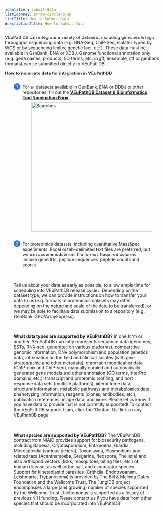 ```yaml
---
identifier: submit-data
listIconKey: arrow-circle-o-up
listTitle: How to Submit Data
descriptionTitle: How to Submit Data
---
```

<style>
  .submit-data-feature {
    margin: auto;
  }
  .submit-data-feature--panels {
    display: flex;
    flex-wrap: wrap;
    align-items: flex-start;
    counter-reset: panel;
  }
  .submit-data-feature--panels > * {
    overflow: hidden;
    margin: 0 2em;
  }
  .submit-data-feature--panels > * > div {
    margin-top: 1em;
    margin-left: 2em;
    position: relative;
  }
  .submit-data-feature--panels > * img {
    margin-left: 2em;
  }
  .submit-data-feature--panels > * > div:before {
    counter-increment: panel;
    content: counter(panel);
    background: #3171d8;
    border-radius: 1em;
    height: 1.5em;
    width: 1.5em;
    display: inline-flex;
    justify-content: center;
    align-items: center;
    margin-right: .5em;
    color: white;
    position: absolute;
    left: -2em;
    top: -0.25em;
  }
  #topright {
    text-align: right;
  }
</style>
VEuPathDB can integrate a variety of datasets, including genomes & high throughput sequencing data (e.g. RNA-Seq, ChiP-Seq, isolates typed by WGS or by sequencing limited genetic loci, etc.). These data must be available in GenBank, ENA or DDBJ. Genome functional annotation only (e.g. gene names, products, GO terms, etc. in gff, ensemble, gtf or genbank formats) can be submitted directly to VEuPathDB.

<div class="submit-data-feature">
<p class="card-text"><b>How to nominate data for integration in VEuPathDB</b></p>

<div class="submit-data-feature--panels">
  <div>
    <div>For all datasets available in GenBank, ENA or DDBJ or other repositories, fill out the <a href="https://docs.google.com/forms/d/e/1FAIpQLScmRz2amcjBHQh0D1HPXwmAQTi-k67VRtXRoIOLopCCSo-VcA/viewform"><b>VEuPathDB Dataset & Bioinformatics Tool Nomination Form</b></a>
	</div>
      <img style="width: 30em; margin-top: .5em; margin-left: 4em;" src="{{ "/assets/images/resources_tools/nomination_form.png" | absolute_url }}" alt="Searches"/><br>
  </div>
<br/>
  
  <div>
    <div>For proteomics datasets, including quantitative MassSpec experiments, Excel or tab-delimited text files are preferred, but we can accommodate xml file format. Required columns include gene IDs, peptide sequences, peptide counts and scores
	</div>
  
<br/><br/>
Tell us about your data as early as possible, to allow ample time for scheduling into VEuPathDB release cycles. Depending on the dataset type, we can provide instructions on how to transfer your data to us (e.g. formats of proteomics datasets may differ depending on the nature and scale of the data to be transferred), or we may be able to facilitate data submission to a repository (e.g. GenBank, GEO/ArrayExpress). 

<br/><br/>
<b>What data types are supported by VEuPathDB?</b> 
In one form or another, VEuPathDB currently represents sequence data (genomes, ESTs, RNA-seq, generated on various platforms), comparative genomic information, DNA polymorphism and population genetics data, information on the field and clinical isolates (with geo-stratographic and other metadata), chromatin modification data (ChIP-chip and ChIP-seq), manually curated and automatically generated gene models and other annotation (GO terms, InterPro domains, etc.), transcript and proteomic profiling, and host response data sets (multiple platforms), interactome data, structural information, metabolic pathways and metabolomics data, phenotyping information, reagents (clones, antibodies, etc.), publication references, image data, and more. Please let us know if you have data to provide that is not currently supported! To contact the VEuPathDB support team, click the ‘Contact Us’ link on any VEuPathDB page. 

<br/><br/>
<b>What species are supported by VEuPathDB?</b> 
The VEuPathDB contract from NIAID provides support for biosecurity pathogens, including Babesia, Cryptosporidium, Entamoeba, Giardia, Microsporidia (various genera), Toxoplasma, Plasmodium, and related taxa (Acanthamoeba, Gregarina, Neospora, Theileria) and also arthropod vectors (ticks, mosquitoes, biting flies, etc.) of human disease, as well as the sail, and comparator species. Support for kinetoplastid parasites (Crithidia, Endotrypanum, Leishmania, Trypanosoma) is provided by The Bill & Melinda Gates Foundation and the Wellcome Trust. The FungiDB project encompasses a large (and growing) number of species supported by the Wellcome Trust. Trichomonas is supported as a legacy of previous NIH funding. Please contact us if you have data from other species that should be incorporated into VEuPathDB! 

</div>

